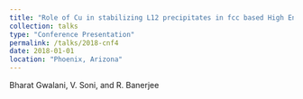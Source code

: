 ```yaml
---
title: "Role of Cu in stabilizing L12 precipitates in fcc based High Entropy alloys"
collection: talks
type: "Conference Presentation"
permalink: /talks/2018-cnf4
date: 2018-01-01
location: "Phoenix, Arizona"
---
```


Bharat Gwalani, V. Soni, and R. Banerjee
